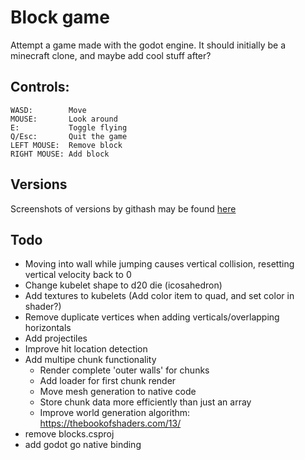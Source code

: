 # Block game
Attempt a game made with the godot engine. 
It should initially be a minecraft clone, and maybe add cool stuff after?

## Controls:
```
WASD:        Move
MOUSE:       Look around 
E:           Toggle flying
Q/Esc:       Quit the game
LEFT MOUSE:  Remove block
RIGHT MOUSE: Add block
```

## Versions
Screenshots of versions by githash may be found [here](docs/versions.md)

## Todo
 - Moving into wall while jumping causes vertical collision, resetting vertical velocity back to 0
 - Change kubelet shape to d20 die (icosahedron)
 - Add textures to kubelets (Add color item to quad, and set color in shader?)
 - Remove duplicate vertices when adding verticals/overlapping horizontals
 - Add projectiles
 - Improve hit location detection
 - Add multipe chunk functionality
 	- Render complete 'outer walls' for chunks
 	- Add loader for first chunk render
 	- Move mesh generation to native code
 	- Store chunk data more efficiently than just an array
 	- Improve world generation algorithm: https://thebookofshaders.com/13/
  - remove blocks.csproj
  - add godot go native binding